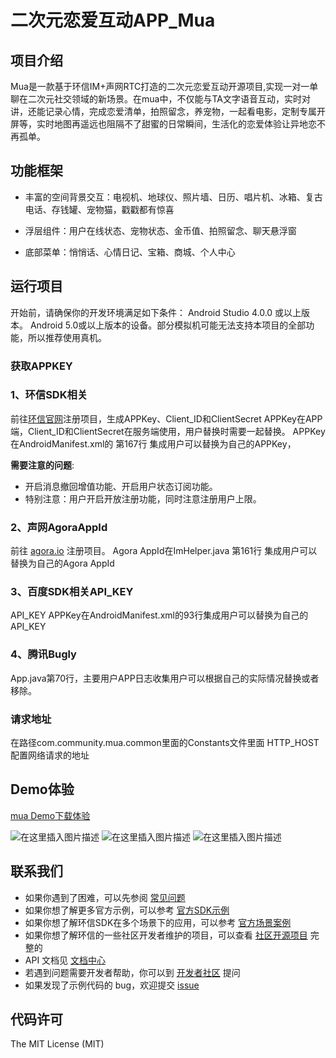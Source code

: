 # 二次元恋爱互动APP_Mua
##  项目介绍
Mua是一款基于环信IM+声网RTC打造的二次元恋爱互动开源项目,实现一对一单聊在二次元社交领域的新场景。在mua中，不仅能与TA文字语音互动，实时对讲，还能记录心情，完成恋爱清单，拍照留念，养宠物，一起看电影，定制专属开屏等，实时地图再遥远也阻隔不了甜蜜的日常瞬间，生活化的恋爱体验让异地恋不再孤单。

## 功能框架

- 丰富的空间背景交互：电视机、地球仪、照片墙、日历、唱片机、冰箱、复古电话、存钱罐、宠物猫，戳戳都有惊喜

- 浮层组件：用户在线状态、宠物状态、金币值、拍照留念、聊天悬浮窗

- 底部菜单：悄悄话、心情日记、宝箱、商城、个人中心


## 运行项目
开始前，请确保你的开发环境满足如下条件：
Android Studio 4.0.0 或以上版本。
Android 5.0或以上版本的设备。部分模拟机可能无法支持本项目的全部功能，所以推荐使用真机。

### 获取APPKEY
### 1、环信SDK相关
前往[环信官网](https://console.easemob.com/user/register)注册项目，生成APPKey、Client_ID和ClientSecret
  APPKey在APP端，Client_ID和ClientSecret在服务端使用，用户替换时需要一起替换。
  APPKey在AndroidManifest.xml的 第167行 集成用户可以替换为自己的APPKey，
 
 **需要注意的问题**: 
 - 开启消息撤回增值功能、开启用户状态订阅功能。
  - 特别注意：用户开启开放注册功能，同时注意注册用户上限。
  
###  2、声网AgoraAppId
前往 [agora.io](https://sso2.agora.io/cn/v4/signup/with-sms) 注册项目。
  Agora AppId在ImHelper.java 第161行 集成用户可以替换为自己的Agora AppId
### 3、百度SDK相关API_KEY
  API_KEY APPKey在AndroidManifest.xml的93行集成用户可以替换为自己的API_KEY
### 4、腾讯Bugly
  App.java第70行，主要用户APP日志收集用户可以根据自己的实际情况替换或者移除。

  
### 请求地址
  在路径com.community.mua.common里面的Constants文件里面
   HTTP_HOST配置网络请求的地址

## Demo体验
[mua Demo下载体验](https://www.imgeek.org/article/825360597)

![在这里插入图片描述](https://img-blog.csdnimg.cn/img_convert/1f0f6c9cf365bde4380f239b317d359c.jpeg#pic_center)
![在这里插入图片描述](https://img-blog.csdnimg.cn/img_convert/3c697ae327aebba994e673982bd6f507.jpeg#pic_center)
![在这里插入图片描述](https://img-blog.csdnimg.cn/img_convert/91c8f4be289064b05defbbcbf3f32d40.jpeg#pic_center)

## 联系我们
 - 如果你遇到了困难，可以先参阅 [常见问题](https://docs-im.easemob.com/) 
 - 如果你想了解更多官方示例，可以参考
   [官方SDK示例](https://www.easemob.com/download/im)
  - 如果你想了解环信SDK在多个场景下的应用，可以参考
   [官方场景案例](https://www.easemob.com/download/demo)
   - 如果你想了解环信的一些社区开发者维护的项目，可以查看 [社区开源项目](https://www.imgeek.org/code/) 完整的
   - API 文档见 [文档中心](https://docs-im.easemob.com/) 
   - 若遇到问题需要开发者帮助，你可以到
   [开发者社区](https://www.imgeek.org/) 提问 
   - 如果发现了示例代码的 bug，欢迎提交
   [issue](https://github.com/easemob/EasemobVoice/issues)
   
   ## 代码许可
The MIT License (MIT)
